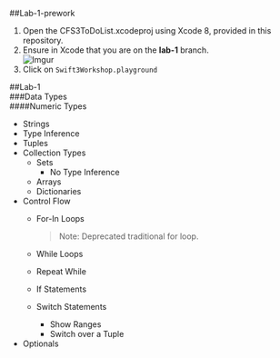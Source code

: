 ##Lab-1-prework  
1. Open the CFS3ToDoList.xcodeproj using Xcode 8, provided in this repository.  
2. Ensure in Xcode that you are on the **lab-1** branch.  
![Imgur](http://i.imgur.com/3hl3ne1.png)  
3. Click on `Swift3Workshop.playground`  

##Lab-1  
###Data Types  
####Numeric Types  
  
  
  * Strings  
  * Type Inference  
  * Tuples  
* Collection Types  
  * Sets  
    * No Type Inference  
  * Arrays  
  * Dictionaries  
* Control Flow  
  * For-In Loops  
    > Note: Deprecated traditional for loop.  
    
  * While Loops  
  * Repeat While  
  * If Statements  
  * Switch Statements  
    * Show Ranges  
    * Switch over a Tuple  
* Optionals  